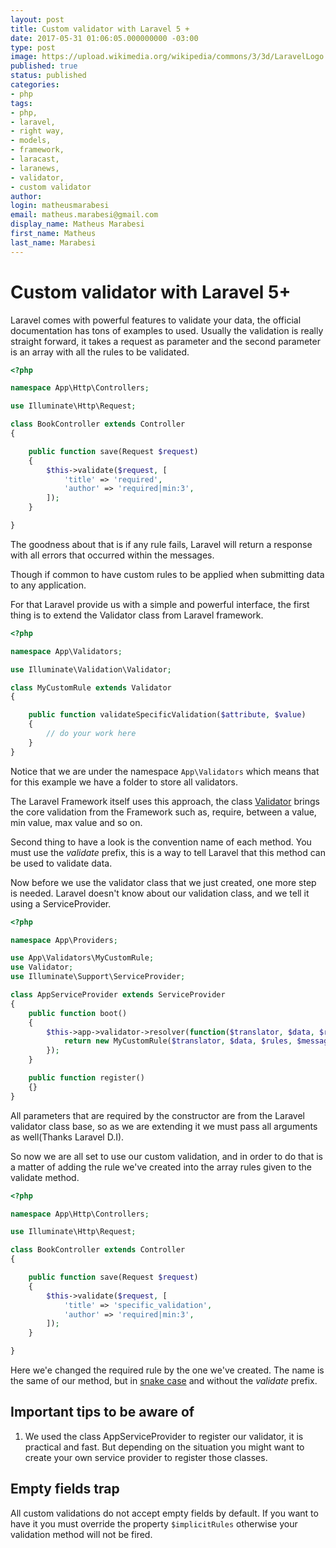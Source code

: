 ```yaml
---
layout: post
title: Custom validator with Laravel 5 +
date: 2017-05-31 01:06:05.000000000 -03:00
type: post
image: https://upload.wikimedia.org/wikipedia/commons/3/3d/LaravelLogo.png
published: true
status: published
categories:
- php
tags:
- php,
- laravel,
- right way,
- models,
- framework,
- laracast,
- laranews,
- validator,
- custom validator
author:
login: matheusmarabesi
email: matheus.marabesi@gmail.com
display_name: Matheus Marabesi
first_name: Matheus
last_name: Marabesi
---
```


# Custom validator with Laravel 5+

Laravel comes with powerful features to validate your data, the official documentation has tons of examples to used. 
Usually the validation is really straight forward, it takes a request as parameter and the second parameter is an array
with all the rules to be validated.

```php
<?php

namespace App\Http\Controllers;

use Illuminate\Http\Request;

class BookController extends Controller
{

    public function save(Request $request)
    {
        $this->validate($request, [
            'title' => 'required',
            'author' => 'required|min:3',
        ]);
    }

}
```

The goodness about that is if any rule fails, Laravel will return a response with all errors that occurred within the 
messages.

Though if common to have custom rules to be applied when submitting data to any application. 

For that Laravel provide us with a simple and powerful interface, the first thing is to extend the Validator class
from Laravel framework.

```php
<?php

namespace App\Validators;

use Illuminate\Validation\Validator;

class MyCustomRule extends Validator
{

    public function validateSpecificValidation($attribute, $value)
    {
        // do your work here
    }
}
```

Notice that we are under the namespace `App\Validators` which means that for this example we have a folder to store
all validators.

The Laravel Framework itself uses this approach, the class [Validator](https://laravel.com/api/5.2/Illuminate/Validation/Validator.html) brings the core validation from the Framework such as, require, between a value, min value, max value and so on.

Second thing to have a look is the convention name of each method. You must use the *validate* prefix, this is a way
to tell Laravel that this method can be used to validate data.

Now before we use the validator class that we just created, one more step is needed. Laravel doesn't know about our 
validation class, and we tell it using a ServiceProvider.

```php
<?php

namespace App\Providers;

use App\Validators\MyCustomRule;
use Validator;
use Illuminate\Support\ServiceProvider;

class AppServiceProvider extends ServiceProvider
{
    public function boot()
    {
        $this->app->validator->resolver(function($translator, $data, $rules, $messages) {
            return new MyCustomRule($translator, $data, $rules, $messages);
        });
    }

    public function register()
    {}
}
```

All parameters that are required by the constructor are from the Laravel validator class base, so as we are
extending it we must pass all arguments as well(Thanks Laravel D.I).

So now we are all set to use our custom validation, and in order to do that is a matter of adding the rule we've 
created into the array rules given to the validate method.

```php
<?php

namespace App\Http\Controllers;

use Illuminate\Http\Request;

class BookController extends Controller
{

    public function save(Request $request)
    {
        $this->validate($request, [
            'title' => 'specific_validation',
            'author' => 'required|min:3',
        ]);
    }

}
```

Here we'e changed the required rule by the one we've created. The name is the same of our method, but in [snake case](https://en.wikipedia.org/wiki/Snake_case) and without the *validate* prefix.

## Important tips to be aware of

1. We used the class AppServiceProvider to register our validator, it is practical and fast. But depending on the situation
you might want to create your own service provider to register those classes.


## Empty fields trap

All custom validations do not accept empty fields by default. If you want to have it you must override the property
`$implicitRules` otherwise your validation method will not be fired.

